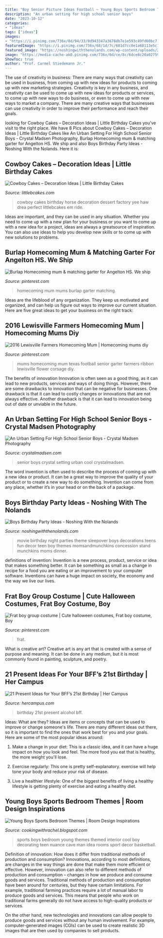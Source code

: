 ```yaml
---
title: "Boy Senior Picture Ideas Football ~ Young Boys Sports Bedroom Themes"
description: "An urban setting for high school senior boys"
date: "2023-10-12"
categories:
- "ideas"
tags: ["ideas"]
images:
- "https://i.pinimg.com/736x/0d/94/33/0d943347a3676db7e1e593c49fd60bc7.jpg"
featuredImage: "https://i.pinimg.com/736x/68/1d/7c/681d7cc0e1a60113e5c134dbf19e32d0.jpg"
featured_image: "https://noshingwiththenolands.com/wp-content/uploads/2020/03/movie-party-concession-stand-7m-Custom.jpg"
image: "https://media-cache-ak0.pinimg.com/736x/6d/ce/8c/6dce8c20a02759376b967a869f62fcdc.jpg"
ShowToc: true
author: "Prof. Carmel Stiedemann Jr."
---
```



The use of creativity in business: There are many ways that creativity can be used in business, from coming up with new ideas for products to coming up with new marketing strategies.
Creativity is key in any business, and creativity can be used to come up with new ideas for products or services, to come up with new ways to do business, or even to come up with new ways to market a company. There are many creative ways that businesses can use creativity in order to improve their performance and reach their goals.

	

		
looking for Cowboy Cakes – Decoration Ideas | Little Birthday Cakes you've visit to the right place. We have 8 Pics about Cowboy Cakes – Decoration Ideas | Little Birthday Cakes like An Urban Setting For High School Senior Boys - Crystal Madsen Photography, Burlap Homecoming mum &amp; matching garter for Angelton HS. We ship and also Boys Birthday Party Ideas - Noshing With the Nolands. Here it is:
		
    
## Cowboy Cakes – Decoration Ideas | Little Birthday Cakes

<img loading=lazy src="http://www.littlebcakes.com/wp-content/uploads/2014/02/Cowboy-Birthday-Cakes-For-Kids-645x1024.jpg" onerror="this.onerror=null;this.src='https://tse3.mm.bing.net/th?id=OIP.5lbahbJH74qALxPF8bH_rQHaLw&amp;pid=15.1';" alt="Cowboy Cakes – Decoration Ideas | Little Birthday Cakes">

_Source: littlebcakes.com_

>cowboy cakes birthday horse decoration dessert factory yee haw drea perfect littlebcakes em ride. 

	

Ideas are important, and they can be used in any situation. Whether you need to come up with a new plan for your business or you want to come up with a new idea for a project, ideas are always a greatsource of inspiration. You can also use ideas to help you develop new skills or to come up with new solutions to problems.

    
## Burlap Homecoming Mum &amp; Matching Garter For Angelton HS. We Ship

<img loading=lazy src="https://i.pinimg.com/736x/0d/94/33/0d943347a3676db7e1e593c49fd60bc7.jpg" onerror="this.onerror=null;this.src='https://tse2.mm.bing.net/th?id=OIP.-r4206ULJQC9DeLzUJtO8gHaJ5&amp;pid=15.1';" alt="Burlap Homecoming mum &amp; matching garter for Angelton HS. We ship">

_Source: pinterest.com_

>homecoming mum mums burlap garter matching. 

	

Ideas are the lifeblood of any organization. They keep us motivated and organized, and can help us figure out ways to improve our current situation. Here are five great ideas to get your business on the right track: 

    
## 2016 Lewisville Farmers Homecoming Mum | Homecoming Mums Diy

<img loading=lazy src="https://i.pinimg.com/736x/33/bf/f5/33bff5a261c4c7731c5c7d6844721249--football-mums-football-season.jpg" onerror="this.onerror=null;this.src='https://tse3.mm.bing.net/th?id=OIP.eXdFOc2lXqhgSE-h1XU9mAHaM_&amp;pid=15.1';" alt="2016 Lewisville Farmers Homecoming Mum | Homecoming mums diy">

_Source: pinterest.com_

>mums homecoming mum texas football senior garter farmers ribbon lewisville flower corsage diy. 

	

The benefits of innovation
Innovation is often seen as a good thing, as it can lead to new products, services and ways of doing things. However, there are some drawbacks to innovation that can be negative for businesses. One drawback is that it can lead to costly changes or innovations that are not always effective. Another drawback is that it can lead to innovation being out of date or unviable in the future.

    
## An Urban Setting For High School Senior Boys - Crystal Madsen Photography

<img loading=lazy src="http://www.crystalmadsen.com/wp-content/uploads/2012/10/Senior-Photo-Ideas-for-boys_007-682x1024.jpg" onerror="this.onerror=null;this.src='https://tse2.mm.bing.net/th?id=OIP.BbwAsoNYcTuS2FxCgyLxHAHaLH&amp;pid=15.1';" alt="An Urban Setting For High School Senior Boys - Crystal Madsen Photography">

_Source: crystalmadsen.com_

>senior boys crystal setting urban cool crystalmadsen. 

	

The word invention is often used to describe the process of coming up with a new idea or product. It can be a great way to improve the quality of your product or to create a new way to do something. Invention can come from any place, whether it’s in your head or on the back of a package.

    
## Boys Birthday Party Ideas - Noshing With The Nolands

<img loading=lazy src="https://noshingwiththenolands.com/wp-content/uploads/2020/03/movie-party-concession-stand-7m-Custom.jpg" onerror="this.onerror=null;this.src='https://tse3.mm.bing.net/th?id=OIP.eRnnoJeKB2_wmX0HHd04TwHaLH&amp;pid=15.1';" alt="Boys Birthday Party Ideas - Noshing With the Nolands">

_Source: noshingwiththenolands.com_

>movie birthday night parties theme sleepover boys decorations teens fun decor teen boy themes momsandmunchkins concession stand munchkins moms dinner. 

	

definitions of invention:
Invention is a new process, product, service or idea that makes something better. It can be something as small as a change in recipe for a food you are eating or an improvement to your computer software. Inventions can have a huge impact on society, the economy and the way we live our lives.

    
## Frat Boy Group Costume | Cute Halloween Costumes, Frat Boy Costume, Boy

<img loading=lazy src="https://i.pinimg.com/736x/68/1d/7c/681d7cc0e1a60113e5c134dbf19e32d0.jpg" onerror="this.onerror=null;this.src='https://tse3.mm.bing.net/th?id=OIP.30Zh49iT6Wf2h8TcQ7vcSwHaJ4&amp;pid=15.1';" alt="Frat boy group costume | Cute halloween costumes, Frat boy costume, Boy">

_Source: pinterest.com_

>frat. 

	

What is creative art?
Creative art is any art that is created with a sense of purpose and meaning. It can be done in any medium, but it is most commonly found in painting, sculpture, and poetry.

    
## 21 Present Ideas For Your BFF’s 21st Birthday | Her Campus

<img loading=lazy src="https://media-cache-ak0.pinimg.com/736x/6d/ce/8c/6dce8c20a02759376b967a869f62fcdc.jpg" onerror="this.onerror=null;this.src='https://tse4.mm.bing.net/th?id=OIP.QNOQMMJMiW0SoLKChDxjPQHaJ6&amp;pid=15.1';" alt="21 Present Ideas for Your BFF’s 21st Birthday | Her Campus">

_Source: hercampus.com_

>birthday 21st present alcohol bff. 

	

Ideas: What are they?
Ideas are items or concepts that can be used to improve or change someone's life. There are many different ideas out there, so it is important to find the ones that work best for you and your goals. Here are some of the most popular ideas around:
1. Make a change in your diet: This is a classic idea, and it can have a huge impact on how you look and feel. The more food you eat that is healthy, the more weight you'll lose.

2. Exercise regularly: This one is pretty self-explanatory. exercise will help tone your body and reduce your risk of disease.

3. Live a healthier lifestyle: One of the biggest benefits of living a healthy lifestyle is getting plenty of exercise and eating a healthy diet.

    
## Young Boys Sports Bedroom Themes | Room Design Inspirations

<img loading=lazy src="http://4.bp.blogspot.com/--50vfwDWgvA/TzOuA6gD3UI/AAAAAAAALQY/6dL6Mtkc8V4/s1600/Young+Boys+Sports+Bedroom+Themes20.png" onerror="this.onerror=null;this.src='https://tse3.mm.bing.net/th?id=OIP.CaeeoDezfjrqGrDqJpr7jQHaF2&amp;pid=15.1';" alt="Young Boys Sports Bedroom Themes | Room Design Inspirations">

_Source: cookingwithrachel.blogspot.com_

>sports boys bedroom young themes themed interior cool boy decorating teen nuance cave man idea rooms sport decor basketball. 

	

Definition of innovation: How does it differ from traditional methods of production and consumption?
Innovations, according to most definitions, are changes in the way things are done that make them more efficient or effective. However, innovation can also refer to different methods of production and consumption – changes in how we produce and consume goods and services.
Traditional methods of production and consumption have been around for centuries, but they have certain limitations. For example, traditional farming practices require a lot of manual labor to produce goods and services. This means that people who work on traditional farms generally do not have access to high-quality products or services.

On the other hand, new technologies and innovations can allow people to produce goods and services without any human involvement. For example, computer-generated images (CGIs) can be used to create realistic 3D images that are then used by companies to sell products.

